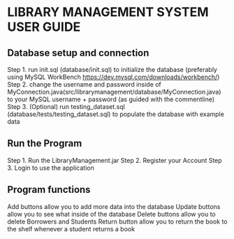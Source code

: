# LIBRARY MANAGEMENT SYSTEM USER GUIDE

## Database setup and connection

Step 1. run init.sql (database/init.sql) to initialize the database (preferably using MySQL WorkBench https://dev.mysql.com/downloads/workbench/)
Step 2. change the username and password inside of MyConnection.java(src/librarymanagement/database/MyConnection.java) to your MySQL username + password (as guided with the commentline)
Step 3. (Optional) run testing_dataset.sql (database/tests/testing_dataset.sql) to populate the database with example data

## Run the Program

Step 1. Run the LibraryManagement.jar
Step 2. Register your Account
Step 3. Login to use the application

## Program functions

Add buttons allow you to add more data into the database
Update buttons allow you to see what inside of the database
Delete buttons allow you to delete Borrowers and Students
Return button allow you to return the book to the shelf whenever a student returns a book